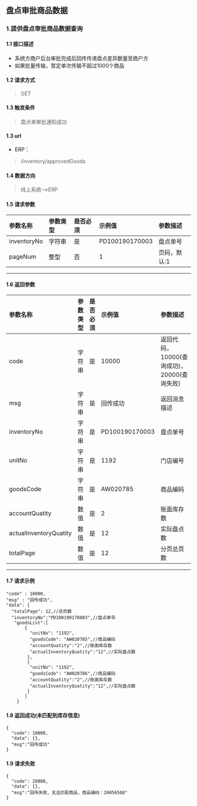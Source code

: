 ## 盘点审批商品数据
### 1.提供盘点审批商品数据查询
#### 1.1 接口描述
* 系统方商户后台审批完成后回传传递盘点差异数量至商户方
* 如果批量传输，暂定单次传输不超过1000个商品
#### 1.2 请求方式
> GET
#### 1.3 触发条件
> 盘点单审批通知成功
#### 1.3 url
* ERP：
> /inventory/approvedGoods
#### 1.4 数据方向
> 线上系统-->ERP
#### 1.5 请求参数
| 参数名称 | 参数类型 | 是否必须 | 示例值 | 参数描述  |
| :---         |     :---      |     :--- | :--- | :--- |
| inventoryNo   | 字符串     | 是    | PD100190170003    | 盘点单号 |
| pageNum   | 整型     | 否    | 1    | 页码，默认:1 |
--------------------- 
#### 1.6 返回参数
| 参数名称 | 参数类型 | 是否必须 | 示例值 | 参数描述  |
| :---         |     :---      |     :--- | :--- | :--- |
| code   | 字符串     | 是    | 10000    | 返回代码，10000(查询成功)，20000(查询失败) |
| msg   | 字符串    | 是    | 回传成功    | 返回消息描述 |
| inventoryNo   | 字符串     | 是    | PD100190170003    | 盘点单号 |
| unitNo   | 字符串    | 是    | 1192    | 门店编号 |
| goodsCode   | 字符串    | 是    | AW020785    | 商品编码 |
| accountQuatity   | 数值    | 是    | 2   | 账面库存数 |
| actualInventoryQuatity   | 数值    | 是    | 12    | 实际盘点数 |
| totalPage   | 数值    | 是    | 12    | 分页总页数 |
--------------------- 
#### 1.7 请求示例
 ``` 
 "code" : 10000,
 "msg" : "回传成功",
 "data": {
   "totalPage": 12,//总页数
   "inventoryNo":"PD100190170003",//盘点单号
    "goodsList":[
		{
		  "unitNo": "1192",
		  "goodsCode": "AW020785",//商品编码
		  "accountQuatity":"2",//账面库存数
		  "actualInventoryQuatity":"12",//实际盘点数
		 },
		 {
		  "unitNo": "1192",
		  "goodsCode": "AW020786",//商品编码
		  "accountQuatity":"2",//账面库存数
		  "actualInventoryQuatity":"12",//实际盘点数
		 }
		]
     }
```
#### 1.8 返回成功(未匹配到库存信息)
```
{
  "code": 10000,
  "data": {},
  "msg":"回传成功"
}
```
#### 1.9 请求失败
```
{
  "code": 20000,
  "data": {},
  "msg":"回传失败，无法匹配商品，商品编码：20056508"
}
```

